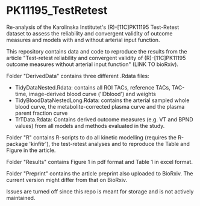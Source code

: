 # PK11195_TestRetest
Re-analysis of the Karolinska Institutet's (R)-[11C]PK11195 Test-Retest dataset to assess the reliability and convergent validity of outcome measures and models with and without arterial input function.

This repository contains data and code to reproduce the results from the article "Test-retest reliability and convergent validity of (R)-[11C]PK11195 outcome measures without arterial input function" (LINK TO bioRxiv). 

Folder "DerivedData" contains three different .Rdata files: 

 - TidyDataNested.Rdata: contains all ROI TACs, reference TACs, TAC-time, image-derived blood curve ('IDblood') and weights
 - TidyBloodDataNestedLong.Rdata: contains the arterial sampled whole blood curve, the metabolite-corrected plasma curve and the plasma parent fraction curve
 - TrTData.Rdata: Contains derived outcome measures (e.g. VT and BPND values) from all models and methods evaluated in the study. 

Folder "R" contains R-scripts to do all kinetic modelling (requires the R-package 'kinfitr'), the test-retest analyses and to reproduce the Table and Figure in the article. 

Folder "Results" contains Figure 1 in pdf format and Table 1 in excel format. 

Folder "Preprint" contains the article preprint also uploaded to BioRxiv. The current version might differ from that on BioRxiv. 

Issues are turned off since this repo is meant for storage and is not actively maintained. 
